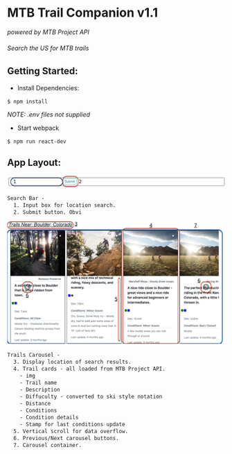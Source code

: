 # MTB Trail Companion v1.1
*powered by MTB Project API*

###### Search the US for MTB trails

## Getting Started:

- Install Dependencies:
```
$ npm install
```
*NOTE: .env files not supplied*

- Start webpack
```
$ npm run react-dev
```

## App Layout:

![search bar](./client/dist/images/bar.png)

```
Search Bar -
  1. Input box for location search.
  2. Submit button. Obvi
```

![Trails Carousel](./client/dist/images/searchedTrails.png)

```
Trails Carousel -
  3. Display location of search results.
  4. Trail cards - all loaded from MTB Project API.
    - img
    - Trail name
    - Description
    - Diffuculty - converted to ski style notation
    - Distance
    - Conditions
    - Condition details
    - Stamp for last conditions update
  5. Vertical scroll for data overflow.
  6. Previous/Next carousel buttons.
  7. Carousel container.
```




